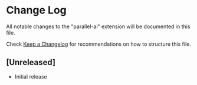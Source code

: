 # Change Log

All notable changes to the "parallel-ai" extension will be documented in this file.

Check [Keep a Changelog](http://keepachangelog.com/) for recommendations on how to structure this file.

## [Unreleased]

- Initial release